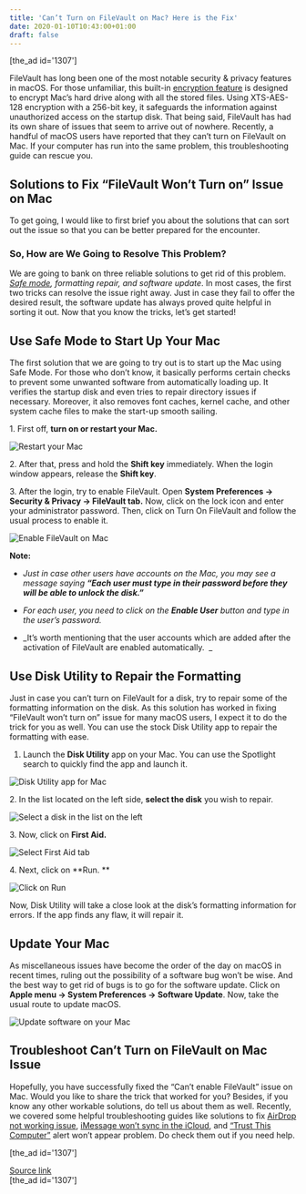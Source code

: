 ```yaml
---
title: 'Can’t Turn on FileVault on Mac? Here is the Fix'
date: 2020-01-10T10:43:00+01:00
draft: false
---
```


\[the\_ad id='1307'\]  
  

  

FileVault has long been one of the most notable security & privacy features in macOS. For those unfamiliar, this built-in [encryption feature](https://beebom.com/best-usb-encryption-software/) is designed to encrypt Mac’s hard drive along with all the stored files. Using XTS-AES-128 encryption with a 256-bit key, it safeguards the information against unauthorized access on the startup disk. That being said, FileVault has had its own share of issues that seem to arrive out of nowhere. Recently, a handful of macOS users have reported that they can’t turn on FileVault on Mac. If your computer has run into the same problem, this troubleshooting guide can rescue you.  

Solutions to Fix “FileVault Won’t Turn on” Issue on Mac
-------------------------------------------------------

  

To get going, I would like to first brief you about the solutions that can sort out the issue so that you can be better prepared for the encounter.  

### So, How are We Going to Resolve This Problem?

  

We are going to bank on three reliable solutions to get rid of this problem. _[Safe mode](https://beebom.com/how-disable-startup-programs-mac/), formatting repair, and software update_. In most cases, the first two tricks can resolve the issue right away. Just in case they fail to offer the desired result, the software update has always proved quite helpful in sorting it out. Now that you know the tricks, let’s get started!  

Use Safe Mode to Start Up Your Mac
----------------------------------

  

The first solution that we are going to try out is to start up the Mac using Safe Mode. For those who don’t know, it basically performs certain checks to prevent some unwanted software from automatically loading up. It verifies the startup disk and even tries to repair directory issues if necessary. Moreover, it also removes font caches, kernel cache, and other system cache files to make the start-up smooth sailing.  

1\. First off, **turn on or restart your Mac.**  

![Restart your Mac](https://beebom.com/wp-content/uploads/2020/01/Restart-your-Mac-.jpg)

2\. After that, press and hold the **Shift key** immediately. When the login window appears, release the **Shift key**.  

3\. After the login, try to enable FileVault. Open **System Preferences -> Security & Privacy -> FileVault tab.** Now, click on the lock icon and enter your administrator password. Then, click on Turn On FileVault and follow the usual process to enable it.  

![Enable FileVault on Mac](https://beebom.com/wp-content/uploads/2020/01/Enable-FileVault-on-Mac-.jpg)

  
  

  

**Note:**  

*   _Just in case other users have accounts on the Mac, you may see a message saying **“Each user must type in their password before they will be able to unlock the disk.”**_
  
*   _For each user, you need to click on the **Enable User** button and type in the user’s password._
  
*   _It’s worth mentioning that the user accounts which are added after the activation of FileVault are enabled automatically.  _
  

Use Disk Utility to Repair the Formatting
-----------------------------------------

  

Just in case you can’t turn on FileVault for a disk, try to repair some of the formatting information on the disk. As this solution has worked in fixing “FileVault won’t turn on” issue for many macOS users, I expect it to do the trick for you as well. You can use the stock Disk Utility app to repair the formatting with ease.  

1.  Launch the **Disk Utility** app on your Mac. You can use the Spotlight search to quickly find the app and launch it.
  

![Disk Utility app for Mac](https://beebom.com/wp-content/uploads/2020/01/Disk-Utility-app-for-Mac-.jpg)

2\. In the list located on the left side, **select the disk** you wish to repair.  

![Select a disk in the list on the left](https://beebom.com/wp-content/uploads/2020/01/Select-a-disk-in-the-list-on-the-left-.jpg)

3\. Now, click on **First Aid.**  

![Select First Aid tab](https://beebom.com/wp-content/uploads/2020/01/Select-First-Aid-tab-.jpg)

4\. Next, click on **Run. **  

![Click on Run](https://beebom.com/wp-content/uploads/2020/01/Click-on-Run.jpg)

  
  

  

Now, Disk Utility will take a close look at the disk’s formatting information for errors. If the app finds any flaw, it will repair it.  

Update Your Mac
---------------

  

As miscellaneous issues have become the order of the day on macOS in recent times, ruling out the possibility of a software bug won’t be wise. And the best way to get rid of bugs is to go for the software update. Click on **Apple menu -> System Preferences -> Software Update**. Now, take the usual route to update macOS.  

![Update software on your Mac](https://beebom.com/wp-content/uploads/2019/12/Update-software-on-your-Mac-.jpg)

Troubleshoot Can’t Turn on FileVault on Mac Issue
-------------------------------------------------

  

Hopefully, you have successfully fixed the “Can’t enable FileVault” issue on Mac. Would you like to share the trick that worked for you? Besides, if you know any other workable solutions, do tell us about them as well. Recently, we covered some helpful troubleshooting guides like solutions to fix [AirDrop not working issue](https://beebom.com/airdrop-not-working-ios-13-macos-catalina-fix/), [iMessage won’t sync in the iCloud](https://beebom.com/how-fix-imessage-not-syncing-icloud-issue-iphone-ipad-mac/), and [“Trust This Computer”](https://beebom.com/trust-this-computer-alert-not-showing-up-iphone-fix/) alert won’t appear problem. Do check them out if you need help.  

  
  
\[the\_ad id='1307'\]  
  
[Source link](https://beebom.com/can-not-turn-on-filevault-on-mac-here-is-the-fix/)  
\[the\_ad id='1307'\]